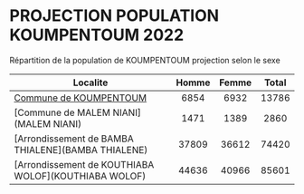 # PROJECTION POPULATION KOUMPENTOUM 2022
	
Répartition de la population de KOUMPENTOUM projection selon le sexe
	
| Localite  | Homme | Femme | Total |
| --------- |:-----:|:-----:|:-----:|
| [Commune de KOUMPENTOUM](KOUMPENTOUM) | 6854 | 6932 | 13786 |
| [Commune de MALEM NIANI](MALEM NIANI) | 1471 | 1389 | 2860 |
| [Arrondissement de BAMBA THIALENE](BAMBA THIALENE) | 37809 | 36612 | 74420 |
| [Arrondissement de KOUTHIABA WOLOF](KOUTHIABA WOLOF) | 44636 | 40966 | 85601 |
